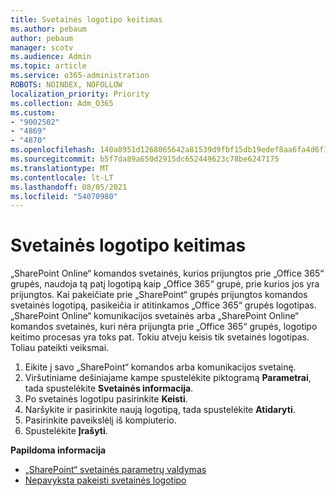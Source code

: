 ```yaml
---
title: Svetainės logotipo keitimas
ms.author: pebaum
author: pebaum
manager: scotv
ms.audience: Admin
ms.topic: article
ms.service: o365-administration
ROBOTS: NOINDEX, NOFOLLOW
localization_priority: Priority
ms.collection: Adm_O365
ms.custom:
- "9002502"
- "4869"
- "4870"
ms.openlocfilehash: 140a8951d1268065642a81539d9fbf15db19edef8aa6fa4d6f1fd809c843d109
ms.sourcegitcommit: b5f7da89a650d2915dc652449623c78be6247175
ms.translationtype: MT
ms.contentlocale: lt-LT
ms.lasthandoff: 08/05/2021
ms.locfileid: "54070980"
---
```

# <a name="change-site-logo"></a>Svetainės logotipo keitimas

„SharePoint Online“ komandos svetainės, kurios prijungtos prie „Office 365“ grupės, naudoja tą patį logotipą kaip „Office 365“ grupė, prie kurios jos yra prijungtos. Kai pakeičiate prie „SharePoint“ grupės prijungtos komandos svetainės logotipą, pasikeičia ir atitinkamos „Office 365“ grupės logotipas. „SharePoint Online“ komunikacijos svetainės arba „SharePoint Online“ komandos svetainės, kuri nėra prijungta prie „Office 365“ grupės, logotipo keitimo procesas yra toks pat. Tokiu atveju keisis tik svetainės logotipas. Toliau pateikti veiksmai.

1. Eikite į savo „SharePoint“ komandos arba komunikacijos svetainę.
2. Viršutiniame dešiniajame kampe spustelėkite piktogramą **Parametrai**, tada spustelėkite **Svetainės informacija**.
3. Po svetainės logotipu pasirinkite **Keisti**.
4. Naršykite ir pasirinkite naują logotipą, tada spustelėkite **Atidaryti**.
5. Pasirinkite paveikslėlį iš kompiuterio.
6. Spustelėkite **Įrašyti**.

**Papildoma informacija**

- [„SharePoint“ svetainės parametrų valdymas](https://support.office.com/article/manage-your-sharepoint-site-settings-8376034d-d0c7-446e-9178-6ab51c58df42)
- [Nepavyksta pakeisti svetainės logotipo](https://docs.microsoft.com/sharepoint/troubleshoot/sites/error-when-changing-o365-site-logo)
